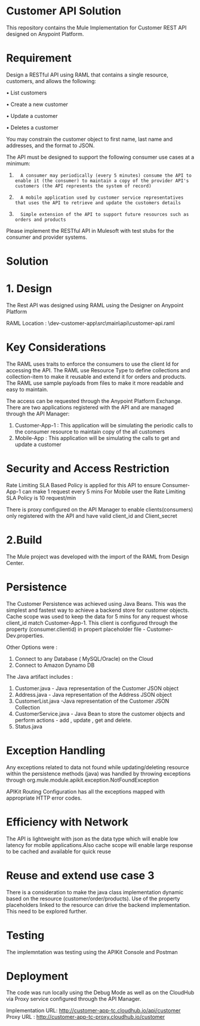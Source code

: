 # Customer API Solution
This repository contains the Mule Implementation for Customer REST API designed on Anypoint Platform.

# Requirement
Design a RESTful API using RAML that contains a single resource, customers, and allows the following:

•         List customers

•         Create a new customer

•         Update a customer

•         Deletes a customer

You may constrain the customer object to first name, last name and addresses, and the format to JSON.

The API must be designed to support the following consumer use cases at a minimum:

1.       A consumer may periodically (every 5 minutes) consume the API to enable it (the consumer) to maintain a copy of the provider API's customers (the API represents the system of record)

2.       A mobile application used by customer service representatives that uses the API to retrieve and update the customers details

3.       Simple extension of the API to support future resources such as orders and products

Please implement the RESTful API in Mulesoft with test stubs for the consumer and provider systems.

# Solution

# 1. Design

The Rest API was designed using RAML using the Designer on Anypoint Platform

RAML Location : \dev-customer-app\src\main\api\customer-api.raml

# Key Considerations
The RAML uses traits to enforce the consumers to use the client Id for accessing the API.
The RAML use Resource Type to define collections and collection-item to make it reusable and extend it for orders and products.
The RAML use sample payloads from files to make it more readable and easy to maintain.

The access can be requested through the Anypoint Platform Exchange. There are two applications registered with the API  and are managed through the API Manager:

1) Customer-App-1 : This application will be simulating the periodic calls to the consumer resource to maintain copy of the all customers
2) Mobile-App : This application will be simulating the calls to get and update a customer

# Security and Access Restriction
Rate Limiting SLA Based Policy is applied for this API to ensure Consumer-App-1 can make 1 request every 5 mins
For Mobile user the Rate Limiting SLA Policy is 10 request/min

There is proxy configured on the API Manager to enable clients(consumers) only registered with the API and have valid client_id and Client_secret

# 2.Build

The Mule project was developed with the import of the RAML from Design Center.

# Persistence
The Customer Persistence was achieved using Java Beans. This was the simplest and fastest way to achieve a backend store for customer objects.
Cache scope was used to keep the data for 5 mins for any request whose client_id match Customer-App-1. This client is configured through the property (consumer.clientid) in propert placeholder file - Customer-Dev.properties.

Other Options were :

1) Connect to any Database ( MySQL/Oracle) on the Cloud
2) Connect to Amazon Dynamo DB

The Java artifact includes :
1) Customer.java - Java representation of the Customer JSON object
2) Address.java - Java representation of the Address JSON object
3) CustomerList.java -Java representation of the Customer JSON Collection
4) CustomerService.java - Java Bean to store the customer objects and perform actions - add , update , get and delete.
5) Status.java

# Exception Handling

Any exceptions related to data not found while updating/deleting resource within the persistence methods (java) was handled by throwing exceptions through org.mule.module.apikit.exception.NotFoundException

APIKit Routing Configuration has all the exceptions mapped with appropriate HTTP error codes.

# Efficiency with Network

The API is lightweight with json as the data type which will enable low latency for mobile applications.Also cache scope will enable large response to be cached and available for quick reuse

# Reuse and extend use case 3

There is a consideration to make the java class implementation dynamic based on the resource (customer/order/products). Use of the property placeholders linked to the resource can drive the backend implementation. This need to be explored further.

# Testing

The implemntation was testing using the APIKit Console and Postman

# Deployment

The code was run locally using the Debug Mode as well as on the CloudHub via Proxy service configured through the API Manager.

Implementation URL: http://customer-app-tc.cloudhub.io/api/customer
Proxy URL : http://customer-app-tc-proxy.cloudhub.io/customer




